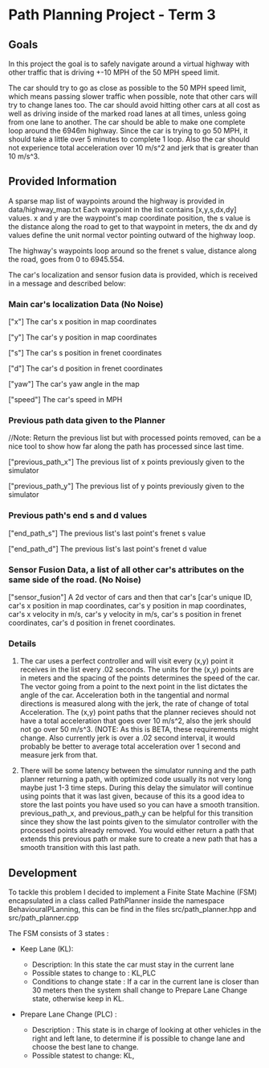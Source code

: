 # Path Planning Project - Term 3

## Goals
In this project the goal is to safely navigate around a virtual highway with other traffic that is driving +-10 MPH of the 50 MPH speed limit.

The car should try to go as close as possible to the 50 MPH speed limit, which means passing slower traffic when possible, note that other cars will try to change lanes too. 
The car should avoid hitting other cars at all cost as well as driving inside of the marked road lanes at all times, unless going from one lane to another.
The car should be able to make one complete loop around the 6946m highway. Since the car is trying to go 50 MPH, it should take a little over 5 minutes to complete 1 loop. 
Also the car should not experience total acceleration over 10 m/s^2 and jerk that is greater than 10 m/s^3.

## Provided Information

A sparse map list of waypoints around the highway is provided in data/highway_map.txt
Each waypoint in the list contains  [x,y,s,dx,dy] values. x and y are the waypoint's map coordinate position, the s value is the distance along the road to get to that waypoint in meters, the dx and dy values define the unit normal vector pointing outward of the highway loop.

The highway's waypoints loop around so the frenet s value, distance along the road, goes from 0 to 6945.554.

The car's localization and sensor fusion data is provided, which is received in a message and described below:

### Main car's localization Data (No Noise)

["x"] The car's x position in map coordinates

["y"] The car's y position in map coordinates

["s"] The car's s position in frenet coordinates

["d"] The car's d position in frenet coordinates

["yaw"] The car's yaw angle in the map

["speed"] The car's speed in MPH

### Previous path data given to the Planner

//Note: Return the previous list but with processed points removed, can be a nice tool to show how far along
the path has processed since last time. 

["previous_path_x"] The previous list of x points previously given to the simulator

["previous_path_y"] The previous list of y points previously given to the simulator

### Previous path's end s and d values 

["end_path_s"] The previous list's last point's frenet s value

["end_path_d"] The previous list's last point's frenet d value

### Sensor Fusion Data, a list of all other car's attributes on the same side of the road. (No Noise)

["sensor_fusion"] A 2d vector of cars and then that car's [car's unique ID, car's x position in map coordinates, car's y position in map coordinates, car's x velocity in m/s, car's y velocity in m/s, car's s position in frenet coordinates, car's d position in frenet coordinates. 

### Details

1. The car uses a perfect controller and will visit every (x,y) point it receives in the list every .02 seconds. The units for the (x,y) points are in meters and the spacing of the points determines the speed of the car. The vector going from a point to the next point in the list dictates the angle of the car. Acceleration both in the tangential and normal directions is measured along with the jerk, the rate of change of total Acceleration. The (x,y) point paths that the planner recieves should not have a total acceleration that goes over 10 m/s^2, also the jerk should not go over 50 m/s^3. (NOTE: As this is BETA, these requirements might change. Also currently jerk is over a .02 second interval, it would probably be better to average total acceleration over 1 second and measure jerk from that.

2. There will be some latency between the simulator running and the path planner returning a path, with optimized code usually its not very long maybe just 1-3 time steps. During this delay the simulator will continue using points that it was last given, because of this its a good idea to store the last points you have used so you can have a smooth transition. previous_path_x, and previous_path_y can be helpful for this transition since they show the last points given to the simulator controller with the processed points already removed. You would either return a path that extends this previous path or make sure to create a new path that has a smooth transition with this last path.

## Development

To tackle this problem I decided to implement a Finite State Machine (FSM) encapsulated in a class called PathPlanner inside the namespace BehaviouralPLanning, this can be find in the files src/path_planner.hpp and src/path_planner.cpp 

The FSM consists of 3 states :

* Keep Lane (KL):
    - Description: In this state the car must stay in the current lane
    - Possible states to change to : KL,PLC
    - Conditions to change state : If a car in the current lane is closer than 30 meters then the system shall change to Prepare Lane Change state, otherwise keep in KL.

* Prepare Lane Change (PLC) :
    - Description : This state is in charge of looking at other vehicles in the right and left lane, to determine if is possible to change lane and choose the best lane to change.
    - Possible statest to change: KL, 
    
 

